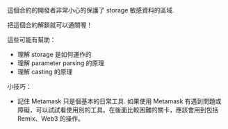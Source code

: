 這個合約的開發者非常小心的保護了 storage 敏感資料的區域.

把這個合約解鎖就可以通關喔！

這些可能有幫助：
* 理解 storage 是如何運作的
* 理解 parameter parsing 的原理
* 理解 casting 的原理

小技巧：
* 記住 Metamask 只是個基本的日常工具. 如果使用 Metamask 有遇到問題或障礙，可以試試看使用別的工具。在後面比較困難的關卡，應該會用到包括 Remix、Web3 的操作。
